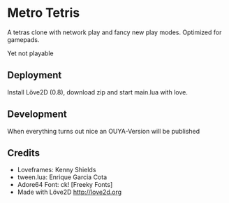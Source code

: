 Metro Tetris
============

A tetras clone with network play and fancy new play modes.
Optimized for gamepads.

Yet not playable

Deployment
----------

Install Löve2D (0.8), download zip and start main.lua with love.

Development
-----------

When everything turns out nice an OUYA-Version will be published

Credits
-------

- Loveframes: Kenny Shields
- tween.lua: Enrique Garcia Cota
- Adore64 Font: ck! [Freeky Fonts]
- Made with Löve2D http://love2d.org
